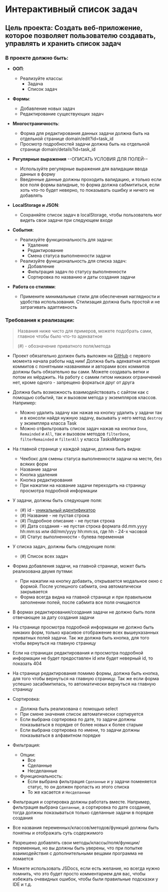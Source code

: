 # Интерактивный список задач

## Цель проекта: Создать веб-приложение, которое позволяет пользователю создавать, управлять и хранить список задач

### В проекте должно быть:

+ **ООП**:
    + Реализуйте классы:
        + Задача
        + Список задач


+ **Формы**:
    + Добавление новых задач
    + Редактирование существующих задач


+ **Многостраничность**:
    + Форма для редактирования данных задачи должна быть на отдельной странице domain/edit?id=task_id
    + Просмотр подробностей задачи должна быть на отдельной странице domain/details?id=task_id


+ **Регулярные выражения** --ОПИСАТЬ УСЛОВИЯ ДЛЯ ПОЛЕЙ--
    + Используйте регулярные выражения для валидации ввода данных в форму
    + Введенные данные должны проходить валидацию, и только если все поля формы валидные, то форма должна
      сабмититься, если хоть что-то будет неверно, то показывать ошибку и ничего не добавлять


+ **LocalStorage и JSON**:
    + Сохраняйте список задач в localStorage, чтобы пользователь мог видеть свои задачи при следующем входе


+ **События**:
    + Реализуйте функциональность для задачи:
        + Удаление
        + Редактирование
        + Смена статуса выполненности задачи
    + Реализуйте функциональность для списка задач:
        + Добавление
        + Фильтрация задач по статусу выполненности
        + Сортировка по названию и даты создания задачи


+ **Работа со стилями**:
    + Примените минимальные стили для обеспечения наглядности и удобства использования. Стилизация должна быть простой и
      не затрагивать адаптивность

### Требования к реализации:

> Названия ниже чисто для примеров, можете подобрать сами, главное чтобы было что-то адекватное
>
> (#) - обозначение приватного поля/метода

+ Проект обязательно должен быть выложен на [GitHub](https://github.com/) с первого момента начала работы над ним!
  Должна быть адекватная история коммитов с понятными названиями и авторами всех коммитов должны быть обязательно вы
  сами. Можете создавать ветки и потом их мёрджить. На работу с самим гитом никаких ограничений нет, кроме одного -
  запрещено форкаться друг от друга


+ Должна быть возможность взаимодействовать с сайтом как с помощью событий, так и вызовом метода у экземпляров классов.
  Например:
    + Можно удалить задачу как нажав на кнопку удалить у задачи так и в консоли найдя нужную задачу, вызывать у
      него метод `destroy` у экземпляра класса Task
    + Можно отфильтровать список задач нажав на кнопки `Done`, `Remainded` и `All`, так и вызовом методов
      `filterDone`, `filterRemainded` и `filterAll` у класса TasksManager


+ На главной странице у каждой задачи, должна быть видна:
    + Чекбокс для смены статуса выполненности задачи на месте, без всяких форм
    + Название задачи
    + Кнопка удаления
    + Кнопка редактирования
    + При нажатии на название задачи переходить на страницу просмотра подробной информации


+ У задачи, должны быть следующие поля:
    + (#) id - [уникальный идентификатор](https://stackoverflow.com/questions/3231459/how-can-i-create-unique-ids-with-javascript#)
    + (#) Название - не пустая строка
    + (#) Подробное описание - не пустая строка
    + (#) Дата создания - не пустая строка формата dd.mm.yyyy hh:mm:ss или dd/mm/yyyy hh:mm:ss, где hh - 24-х часовой
    + (#) Статус выполненности - булева переменная

+ У списка задач, должны быть следующие поля:
    + (#) Список всех задач


+ Форма добавления задачи, на главной странице, может быть реализована двумя путями:
    + При нажатии на кнопку добавить, открывается модальное окно с формой. После успешного сабмита,    она автоматически закрывается
    + Форма всегда видна на главной странице и при правильном заполнении полей, после сабмита все поля очищаются


+ В формах редактирования/создания задачи не должно быть поля отвечающее за дату создания задачи


+ На странице просмотра подробной информации не должно быть никаких форм, только красивое отображение всех
  вышеуказанных приватных полей задачи. Так же должна быть кнопка, для того чтобы вернуться на главную страницу


+ Если на страницах редактирования и просмотра подробной информации не будет предоставлен id или будет неверный id,
  то показать 404


+ На странице редактирования помимо формы, должна быть кнопка, для того чтобы вернуться на главную страницу. Так же
  если форма успешно засабмитилась, то автоматически вернуться на главную страницу


+ Сортировка:
    + Должна быть реализована с помощью select
    + При смене значения список автоматически сортируется
    + Если выбрана сортировка по дате, то задачи должны показываться в порядке от более новых к более старым
    + Если выбрана сортировка по имени, то задачи должны показываться в алфавитном порядке

+ Фильтрация:
    + Опции:
        + Все
        + Сделанные
        + Несделанные
    + Функциональность:
        + Если выбрана фильтрация `Сделанные` и у задачи поменяется статус, то он должен пропасть из этого списка
        + То же касается и `Несделанные`


+ Фильтрация и сортировка должны работать вместе. Например, фильтрация выбрана `Сделанные`, а сортировка по дате
  создания, тогда должны показываться только сделанные задачи в порядке создания


+ Все названия переменных/классов/методов/функций должны быть понятны и отображать суть содержимого


+ Разрешено добавлять свои методы/классы/поля/функции/переменные, но вы должны быть уверены, что при попытке
  взаимодействия с дополнительными вещами программа не ломается


+ Можете использовать JSDocs, если есть желание, но всегда нужно помнить, что это будет просто комментарием для вас,
  чтобы избежать очевидных ошибок, чтобы были правильные подсказки у IDE и т.д.